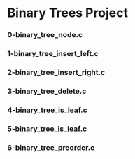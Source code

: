 # Binary Trees Project

### 0-binary_tree_node.c

### 1-binary_tree_insert_left.c

### 2-binary_tree_insert_right.c

### 3-binary_tree_delete.c 

### 4-binary_tree_is_leaf.c 

### 5-binary_tree_is_leaf.c

### 6-binary_tree_preorder.c

###  
